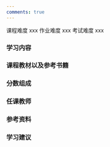 ```yaml
---
comments: true
---
```


<div class="labors">
<span class="labor CourseDifficulty">课程难度 xxx</span>
<span class="labor HwDifficulty">作业难度 xxx</span>
<span class="labor ExamDifficulty">考试难度 xxx</span>
</div>



### 学习内容





### 课程教材以及参考书籍





### 分数组成



### 任课教师



### 参考资料



### 学习建议


